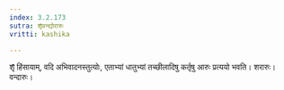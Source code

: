 ```yaml
---
index: 3.2.173
sutra: शृ̄वन्द्योरारुः
vritti: kashika

---
```

शृ̄ हिंसायाम्, वदि अभिवादनस्तुत्योः, एताभ्यां धातुभ्यां तच्छीलादिषु कर्तृषु आरुः प्रत्ययो भवति। शरारुः। वन्दारुः।